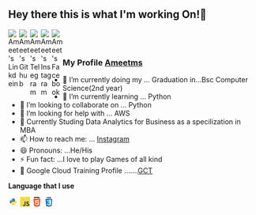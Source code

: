 ## Hey there this is what I'm working On!👋



<a href="https://linkedin.com/in/ameet-m-s">
  <img align="left" alt="Ameet's Linkdein" width="22px" src="https://cdn.jsdelivr.net/npm/simple-icons@v3/icons/linkedin.svg" />
</a>

<a href="https://github.com/Ameetms">
  <img align="left" alt="Ameet's Github" width="22px" src="https://cdn.jsdelivr.net/npm/simple-icons@v3/icons/github.svg" />
</a>
<a href="https://t.me/ameetms">
  <img align="left" alt="Ameet's Telegram" width="22px" src="https://cdn.jsdelivr.net/npm/simple-icons@v3/icons/telegram.svg" />
</a>
<a href="https://instagram.com/ameet_m.s/">
  <img align="left" alt="Ameet's Instagram" width="22px" src="https://cdn.jsdelivr.net/npm/simple-icons@v3/icons/instagram.svg" />
</a>
<a href="https://www.facebook.com/profile.php?id=100007835895490/">
  <img align="left" alt="Ameet's Facebook" width="22px" src="https://cdn.jsdelivr.net/npm/simple-icons@v3/icons/facebook.svg" />
</a>


<br/>
<br/>

### My Profile [Ameetms](https://about.me/ameet_m.s)
- 🔭 I’m currently doing my ...  Graduation in...Bsc Computer Science(2nd year)
- 🌱 I’m currently learning ...  Python
- 👯 I’m looking to collaborate on ...  Python
- 🤔 I’m looking for help with ...  AWS
- 💬 Currently Studing Data Analytics for Business as a specilization in MBA
- 📫 How to reach me: ...  [Instagram](https://www.instagram.com/ameet_m.s)
- 😄 Pronouns: ...He/His
- ⚡ Fun fact: ...I love to play Games of all kind
- 🎯 Google Cloud Training Profile .......[GCT](https://google.qwiklabs.com/public_profiles/6b5a3926-cfe5-4254-82ca-8375a7c5dbbd)

**Language that I use**

<code><img height="20" src="https://raw.githubusercontent.com/github/explore/80688e429a7d4ef2fca1e82350fe8e3517d3494d/topics/python/python.png"></code>
<code><img height="20" src="https://raw.githubusercontent.com/github/explore/80688e429a7d4ef2fca1e82350fe8e3517d3494d/topics/javascript/javascript.png"></code>
<code><img height="20" src="https://raw.githubusercontent.com/github/explore/80688e429a7d4ef2fca1e82350fe8e3517d3494d/topics/html/html.png"></code>
<code><img height="20" src="https://raw.githubusercontent.com/github/explore/80688e429a7d4ef2fca1e82350fe8e3517d3494d/topics/css/css.png"></code>
